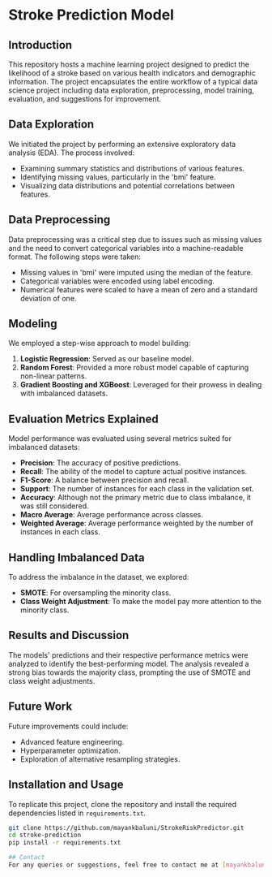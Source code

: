 # Stroke Prediction Model

## Introduction
This repository hosts a machine learning project designed to predict the likelihood of a stroke based on various health indicators and demographic information. The project encapsulates the entire workflow of a typical data science project including data exploration, preprocessing, model training, evaluation, and suggestions for improvement.

## Data Exploration
We initiated the project by performing an extensive exploratory data analysis (EDA). The process involved:
- Examining summary statistics and distributions of various features.
- Identifying missing values, particularly in the 'bmi' feature.
- Visualizing data distributions and potential correlations between features.

## Data Preprocessing
Data preprocessing was a critical step due to issues such as missing values and the need to convert categorical variables into a machine-readable format. The following steps were taken:
- Missing values in 'bmi' were imputed using the median of the feature.
- Categorical variables were encoded using label encoding.
- Numerical features were scaled to have a mean of zero and a standard deviation of one.

## Modeling
We employed a step-wise approach to model building:
1. **Logistic Regression**: Served as our baseline model.
2. **Random Forest**: Provided a more robust model capable of capturing non-linear patterns.
3. **Gradient Boosting and XGBoost**: Leveraged for their prowess in dealing with imbalanced datasets.

## Evaluation Metrics Explained
Model performance was evaluated using several metrics suited for imbalanced datasets:
- **Precision**: The accuracy of positive predictions.
- **Recall**: The ability of the model to capture actual positive instances.
- **F1-Score**: A balance between precision and recall.
- **Support**: The number of instances for each class in the validation set.
- **Accuracy**: Although not the primary metric due to class imbalance, it was still considered.
- **Macro Average**: Average performance across classes.
- **Weighted Average**: Average performance weighted by the number of instances in each class.

## Handling Imbalanced Data
To address the imbalance in the dataset, we explored:
- **SMOTE**: For oversampling the minority class.
- **Class Weight Adjustment**: To make the model pay more attention to the minority class.

## Results and Discussion
The models' predictions and their respective performance metrics were analyzed to identify the best-performing model. The analysis revealed a strong bias towards the majority class, prompting the use of SMOTE and class weight adjustments.

## Future Work
Future improvements could include:
- Advanced feature engineering.
- Hyperparameter optimization.
- Exploration of alternative resampling strategies.

## Installation and Usage
To replicate this project, clone the repository and install the required dependencies listed in `requirements.txt`.

```bash
git clone https://github.com/mayankbaluni/StrokeRiskPredictor.git
cd stroke-prediction
pip install -r requirements.txt

## Contact
For any queries or suggestions, feel free to contact me at [mayankbaluni@gmail.com]
